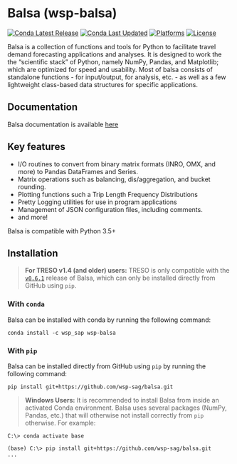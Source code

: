 # Balsa (wsp-balsa)

[![Conda Latest Release](https://anaconda.org/wsp_sap/wsp-balsa/badges/version.svg)](https://anaconda.org/wsp_sap/wsp-balsa)
[![Conda Last Updated](https://anaconda.org/wsp_sap/wsp-balsa/badges/latest_release_date.svg)](https://anaconda.org/wsp_sap/wsp-balsa)
[![Platforms](https://anaconda.org/wsp_sap/wsp-balsa/badges/platforms.svg)](https://anaconda.org/wsp_sap/wsp-balsa)
[![License](https://anaconda.org/wsp_sap/wsp-balsa/badges/license.svg)](https://github.com/wsp-sag/balsa/blob/master/LICENSE)

Balsa is a collection of functions and tools for Python to facilitate travel demand forecasting applications and analyses. It is designed to work the the “scientific stack” of Python, namely NumPy, Pandas, and Matplotlib; which are optimized for speed and usability. Most of balsa consists of standalone functions - for input/output, for analysis, etc. - as well as a few lightweight class-based data structures for specific applications.

## Documentation

Balsa documentation is available [here](https://wsp-sag.github.io/balsa/)

## Key features

- I/O routines to convert from binary matrix formats (INRO, OMX, and more) to Pandas DataFrames and Series.
- Matrix operations such as balancing, dis/aggregation, and bucket rounding.
- Plotting functions such a Trip Length Frequency Distributions
- Pretty Logging utilities for use in program applications
- Management of JSON configuration files, including comments.
- and more!

Balsa is compatible with Python 3.5+

## Installation

> **For TRESO v1.4 (and older) users:** TRESO is only compatible with the [`v0.6.1`](https://github.com/wsp-sag/balsa/releases/tag/v0.6.1) release of Balsa, which can only be installed directly from GitHub using `pip`.

### With `conda`

Balsa can be installed with conda by running the following command:

```batch
conda install -c wsp_sap wsp-balsa
```

### With `pip`

Balsa can be installed directly from GitHub using `pip` by running the following command:

```batch
pip install git+https://github.com/wsp-sag/balsa.git
```

> **Windows Users:** It is recommended to install Balsa from inside an activated Conda environment. Balsa uses several packages (NumPy, Pandas, etc.) that will otherwise not install correctly from `pip` otherwise. For example:

```batch
C:\> conda activate base

(base) C:\> pip install git+https://github.com/wsp-sag/balsa.git
...
```
